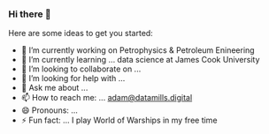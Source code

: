 ### Hi there 👋

<!--
**aitmills/aitmills** is a ✨ _special_ ✨ repository because its `README.md` (this file) appears on your GitHub profile.
-->
Here are some ideas to get you started:

- 🔭 I’m currently working on Petrophysics & Petroleum Enineering
- 🌱 I’m currently learning ... data science at James Cook University
- 👯 I’m looking to collaborate on ...
- 🤔 I’m looking for help with ...
- 💬 Ask me about ...
- 📫 How to reach me: ... adam@datamills.digital
- 😄 Pronouns: ...
- ⚡ Fun fact: ... I play World of Warships in my free time

